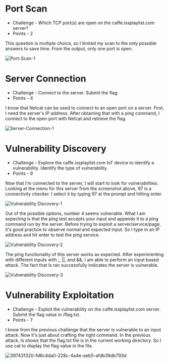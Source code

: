 # Port Scan

* Challenge - Which TCP port(s) are open on the caffe.issplaylist.com server?
* Points - 2

This question is multiple choice, so I limited my scan to the only possible answers to save time. From the output, only one port is open. 

![Port-Scan-1](https://github.com/user-attachments/assets/b97ed407-8bb9-482f-90de-130ae693bcef)


# Server Connection

* Challenge - Connect to the server. Submit the flag.
* Points - 4

I know that Netcat can be used to connect to an open port on a server. First, I need the server's IP address. After obtaining that with a ping command, I connect to the open port with Netcat and retrieve the flag. 

![Server-Connection-1](https://github.com/user-attachments/assets/7537c96f-2c44-4d16-9927-2d3f36508e96)


# Vulnerability Discovery

* Challenge - Explore the caffe.issplaylist.com IoT device to identify a vulnerability. Identify the type of vulnerability.
* Points - 9

Now that I’m connected to the server, I will start to look for vulnerabilities. Looking at the menu for this server from the screenshot above, 97 is a connectivity checker. I select it by typing 97 at the prompt and hitting enter. 

![Vulnerability Discovery-1](https://github.com/user-attachments/assets/7ea6843c-20e8-47a4-bba6-896d23000c0a)

Out of the possible options, number 4 seems vulnerable. What I am expecting is that the ping test accepts your input and appends it to a ping command run by the server. Before trying to exploit a server/service/page, it's good practice to observe normal and expected input. So I type in an IP address and hit enter to test the ping service. 

![Vulnerability Discovery-2](https://github.com/user-attachments/assets/3785e985-6c5e-47d4-9181-dab32b158371)

The ping functionality of this server works as expected. After experimenting with different inputs with ;, ||, and &&, I am able to perform an input based attack. The fact that ls ran successfully indicates the server is vulnerable. 

![Vulnerability Discovery-3](https://github.com/user-attachments/assets/038129ce-cca9-4e08-bbd6-0b0f271dee03)


# Vulnerability Exploitation

* Challenge - Exploit the vulnerability on the caffe.issplaylist.com server. Submit the flag value in /flag.txt.
* Points - 7

I know from the previous challenge that the server is vulnerable to an input attack. Now it's just about crafting the right command. In the previous attack, ls shows that the flag.txt file is in the current working directory. So I use cat to display the flag value in the file. 

![397431320-fd6c4da0-228c-4a4e-aeb5-afdb39db793d](https://github.com/user-attachments/assets/bc0ada9b-d79a-4e0d-b49b-35431d2ddd39)

